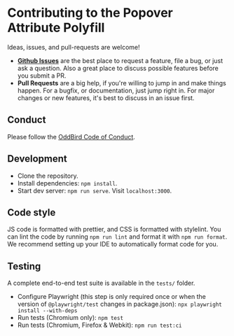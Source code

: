 # Contributing to the Popover Attribute Polyfill

Ideas, issues, and pull-requests are welcome!

- [**Github Issues**](https://github.com/oddbird/<POLYFILL-REPO>/issues/) are the
  best place to request a feature, file a bug, or just ask a question. Also a
  great place to discuss possible features before you submit a PR.
- **Pull Requests** are a big help, if you're willing to jump in and make things
  happen. For a bugfix, or documentation, just jump right in. For major changes
  or new features, it's best to discuss in an issue first.

## Conduct

Please follow the [OddBird Code of Conduct](https://www.oddbird.net/conduct/).

## Development

- Clone the repository.
- Install dependencies: `npm install`.
- Start dev server: `npm run serve`. Visit `localhost:3000`.

## Code style

JS code is formatted with prettier, and CSS is formatted with stylelint. You can
lint the code by running `npm run lint` and format it with `npm run format`. We
recommend setting up your IDE to automatically format code for you.

## Testing

A complete end-to-end test suite is available in the `tests/` folder.

- Configure Playwright (this step is only required once or when the version of
  `@playwright/test` changes in package.json): `npx playwright install --with-deps`
- Run tests (Chromium only): `npm test`
- Run tests (Chromium, Firefox & Webkit): `npm run test:ci`
